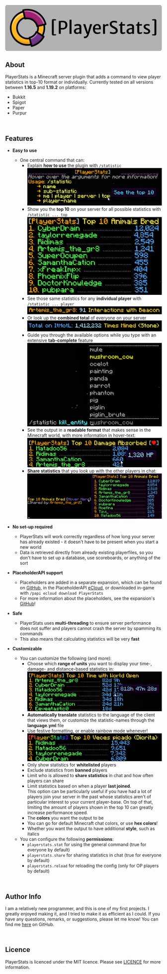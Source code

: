 <p align="center">
   <img src="src/main/resources/images/logo_gray_rounded.png">
</p>


## About
PlayerStats is a Minecraft server plugin that adds a command to view player statistics in 
top-10 format or individually. Currently tested on all versions between **1.16.5** and **1.19.2** on platforms:
- Bukkit
- Spigot
- Paper
- Purpur

&nbsp;

## Features 
* **Easy to use**
  - One central command that can:
    - Explain **how to use** the plugin with `/statistic`
      ![Usage](src/main/resources/images/usage.png)
    - Show you the **top 10** on your server for all possible statistics with `/statistic ... top`
      ![Top_10](src/main/resources/images/top_10.png)
    - See those same statistics for any **individual player** with `/statistic ... player`
      ![Individual_Stat](src/main/resources/images/individual_stat.png)
    - Or look up the **combined total** of everyone on your server
      ![New_Numbers](src/main/resources/images/new_numbers.png)
    - Guide you through the available options while you type with an extensive **tab-complete** feature
      ![Tab_Complete](src/main/resources/images/tab_complete.png)
    - See the output in a **readable format** that makes sense in the Minecraft world, with more information in hover-text:
      ![Damage_Format](src/main/resources/images/damage_format.png)
    - **Share statistics** that you look up with the other players in chat:
      ![Shared_Top_10](src/main/resources/images/shared_top_10.png)


* **No set-up required**
   - PlayerStats will work correctly regardless of how long your server has already existed - it doesn't 
     have to be present when you start a new world
   - Data is retrieved directly from already existing playerfiles, so you don't have to 
     set up a database, use scoreboards, or anything of the sort


* **PlaceholderAPI support**
   - Placeholders are added in a separate expansion, which can be found on [GitHub](https://github.com/Artemis-the-gr8/PlayerStatsExpansion), in the PlaceholderAPI [eCloud](https://api.extendedclip.com/expansions/playerstatsexpansion/), or downloaded in-game with `/papi ecloud download PlayerStats`
   - For more information about the placeholders, see the expansion's [GitHub](https://github.com/Artemis-the-gr8/PlayerStatsExpansion)!


* **Safe**
   - PlayerStats uses **multi-threading** to ensure server performance does not suffer and 
     players cannot crash the server by spamming its commands
   - This also means that calculating statistics will be very **fast**    


* **Customizable**  
    - You can customize the following (and more):
      - Choose which **range of units** you want to display your time-, damage- and distance-based statistics in:
        ![Time_Format](src/main/resources/images/time_format.png)
      - **Automatically translate** statistics to the language of the client that views them, or customize the statistic-names through the **language.yml** file
      - Use festive formatting, or enable rainbow mode whenever!
        ![Translated](src/main/resources/images/translated.png)   
      - Only show statistics for **whitelisted** players
      - Exclude statistics from **banned** players
      - Limit who is allowed to **share statistics** in chat and how often players can share
      - Limit statistics based on when a player **last joined**.  
        This option can be particularly useful if you have had a lot of players join your server in the past
        whose statistics aren't of particular interest to your current player-base.
        On top of that, limiting the amount of players shown in the top 10 can greatly increase performance speed.
      - The **colors** you want the output to be
      - You can go for default Minecraft chat colors, or use **hex colors**!
      - Whether you want the output to have additional **style**, such as italics 
    - You can configure the following **permissions**:
      - `playerstats.stat` for using the general command (true for everyone by default)
      - `playerstats.share` for sharing statistics in chat (true for everyone by default)
      - `playerstats.reload` for reloading the config (only for OP players by default)

&nbsp;

## Author Info
I am a relatively new programmer, and this is one of my first projects. I greatly enjoyed making it, 
and I tried to make it as efficient as I could. If you have any questions, remarks, or suggestions, 
please let me know! You can find me [here](https://github.com/Artemis-the-gr8) on GitHub. 

&nbsp;

## Licence
PlayerStats is licenced under the MIT licence. Please see [LICENCE](LICENSE) for more information.

